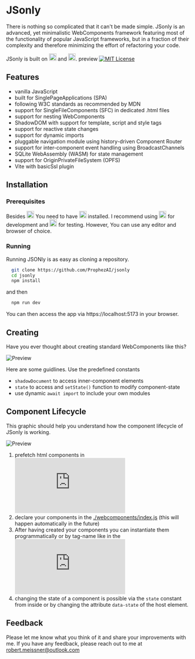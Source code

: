 
# JSonly

There is nothing so complicated that it can't be made simple. JSonly is an advanced, yet minimalistic WebComponents framework featuring most of the functionality of popular JavaScript frameworks, but in a fraction of their complexity and therefore minimizing the effort of refactoring your code.

JSonly is built on <a title="Vite" href="https://vitejs.dev"><img height="20" alt="Vitejs-logo" src="https://vitejs.dev/logo.svg"></a> and <a title="SQLite" href="https://sqlite.org/wasm"><img height="20" alt="SQLite-logo" src="https://sqlite.org/images/sqlite370_banner.gif"></a>.
preview
[![MIT License](https://img.shields.io/badge/License-MIT-green.svg)](https://choosealicense.com/licenses/mit/)

## Features

- vanilla JavaScript
- built for SinglePageApplications (SPA)
- following W3C standards as recommended by MDN
- support for SingleFileComponents (SFC) in dedicated .html files
- support for nesting WebComponents
- ShadowDOM with support for template, script and style tags
- support for reactive state changes
- support for dynamic imports
- pluggable navigation module using history-driven Component Router
- support for inter-component event handling using BroadcastChannels
- SQLite WebAssembly (WASM) for state management
- support for OriginPrivateFileSystem (OPFS)
- Vite with basicSsl plugin

## Installation

### Prerequisites

Besides <a title="git" href="https://git-scm.com"><img height="20" alt="GIT-logo" src="https://git-scm.com/images/logo@2x.png"></a> You need to have <a title="NodeJS" href="https://nodejs.org"><img height="20" alt="NodeJS-logo" src="https://www.vectorlogo.zone/logos/nodejs/nodejs-ar21.svg"></a> installed. I recommend using <a title="VSCodium" href="https://vscodium.com"><img height="20" alt="VSCodium-logo" src="https://vscodium.com/img/codium_cnl.svg"></a> for development and <a title="chromium" href="https://www.chromium.org/getting-involved/dev-channel/"><img height="20" alt="Chromium-logo" src="https://www.chromium.org/_assets/icon-chromium-96.png"></a> for testing. However, You can use any editor and browser of choice.

### Running 

Running JSONly is as easy as cloning a repository.

```bash
  git clone https://github.com/ProphezAI/jsonly
  cd jsonly
  npm install
```
and then

```bash
  npm run dev
```

You can then access the app via https://localhost:5173 in your browser.

## Creating

Have you ever thought about creating standard WebComponents like this?

![Preview](https://raw.githubusercontent.com/ProphezAI/jsonly/main/docs/SFC.png)

Here are some guidlines. Use the predefined constants
- ```shadowDocument``` to access inner-component elements
- ```state``` to access and ```setState()``` function to modify component-state
- use dynamic ```await import``` to include your own modules

## Component Lifecycle

This graphic should help you understand how the component lifecycle of JSonly is working.

![Preview](https://raw.githubusercontent.com/ProphezAI/jsonly/main/docs/SFC.png)

1. prefetch html components in ![index.html](https://github.com/ProphezAI/jsonly/blob/main/index.html)
2. declare your components in the [./webcomponents/index.js](https://github.com/ProphezAI/jsonly/blob/main/webcomponents/index.js) (this will happen automatically in the future)
3. After having created your components you can instantiate them programmatically or by tag-name like in the ![animals-view.html](https://github.com/ProphezAI/jsonly/blob/main/webcomponents/animals/animals-view.html)
4. changing the state of a component is possible via the ```state``` constant from inside or by changing the attribute ```data-state``` of the host element.

## Feedback

Please let me know what you think of it and share your improvements with me. If you have any feedback, please reach out to me at robert.meissner@outlook.com
